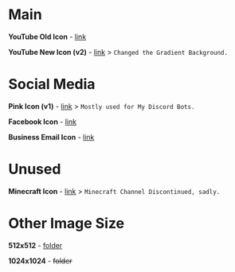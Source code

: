 # Main
**YouTube Old Icon** - [link](https://raw.githubusercontent.com/totoygamingyt/icon/main/assets/YouTubeV1.png)

**YouTube New Icon (v2)** - [link](https://raw.githubusercontent.com/totoygamingyt/icon/main/assets/YouTubeV2.png) > `Changed the Gradient Background.`
# Social Media
**Pink Icon (v1)** - [link](https://raw.githubusercontent.com/totoygamingyt/icon/main/assets/PinkV1.png) > `Mostly used for My Discord Bots.`

**Facebook Icon** - [link](https://raw.githubusercontent.com/totoygamingyt/icon/main/assets/Facebook.png) 

**Business Email Icon** - [link](https://raw.githubusercontent.com/totoygamingyt/icon/main/assets/BusinessEmail.png)

# Unused
**Minecraft Icon** - [link](https://raw.githubusercontent.com/totoygamingyt/icon/main/assets/Minecraft.png) > `Minecraft Channel Discontinued, sadly.` 

# Other Image Size
**512x512** - [folder](https://github.com/totoygamingyt/icon/tree/main/assets/512x512)

**1024x1024** - ~~folder~~
